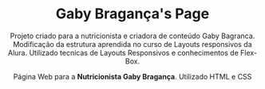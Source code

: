 <h1 align="center"> Gaby Bragança's Page </h1>
<p align="center">Projeto criado para a nutricionista e criadora de conteúdo Gaby Bagranca. Modificação da estrutura aprendida no curso de Layouts responsivos da Alura. Utilizado tecnicas de Layouts Responsivos e conhecimentos de Flex-Box.</p>
<p align="center">Página Web para a <strong>Nutricionista Gaby Bragança</strong>. Utilizado HTML e CSS</p>
